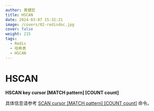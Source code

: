 ```yaml
---
author: 黄健宏
title: HSCAN
date: 2024-03-07 15:32:21
image: /covers/02-redisdoc.jpg
cover: false
weight: 215
tags:
  - Redis
  - 哈希表
  - HSCAN
---
```


# HSCAN

**HSCAN key cursor [MATCH pattern] [COUNT count]**

具体信息请参考 [SCAN cursor [MATCH pattern] [COUNT count]](https://bookstack.xnzone.eu.org/09-database/10-scan/) 命令。